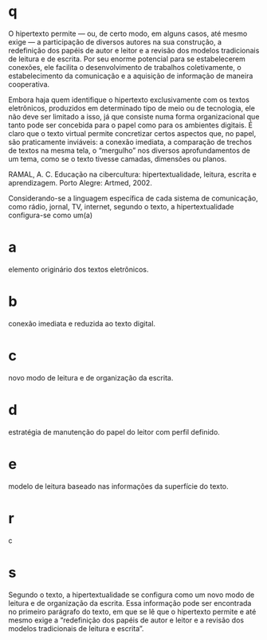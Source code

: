 # q
O hipertexto permite — ou, de certo modo, em alguns casos, até mesmo exige — a participação de diversos autores na sua construção, a redefinição dos papéis de autor e leitor e a revisão dos modelos tradicionais de leitura e de escrita. Por seu enorme potencial para se estabelecerem conexões, ele facilita o desenvolvimento de trabalhos coletivamente, o estabelecimento da comunicação e a aquisição de informação de maneira cooperativa.

Embora haja quem identifique o hipertexto exclusivamente com os textos eletrônicos, produzidos em determinado tipo de meio ou de tecnologia, ele não deve ser limitado a isso, já que consiste numa forma organizacional que tanto pode ser concebida para o papel como para os ambientes digitais. É claro que o texto virtual permite concretizar certos aspectos que, no papel, são praticamente inviáveis: a conexão imediata, a comparação de trechos de textos na mesma tela, o “mergulho” nos diversos aprofundamentos de um tema, como se o texto tivesse camadas, dimensões ou planos.

RAMAL, A. C. Educação na cibercultura: hipertextualidade, leitura, escrita e aprendizagem. Porto Alegre: Artmed, 2002.

Considerando-se a linguagem específica de cada sistema de comunicação, como rádio, jornal, TV, internet, segundo o texto, a hipertextualidade configura-se como um(a)

# a
elemento originário dos textos eletrônicos.

# b
conexão imediata e reduzida ao texto digital.

# c
novo modo de leitura e de organização da escrita.

# d
estratégia de manutenção do papel do leitor com perfil definido.

# e
modelo de leitura baseado nas informações da superfície do texto.

# r
c

# s
Segundo o texto, a hipertextualidade se configura como um novo modo de leitura e de organização da escrita. Essa informação pode ser encontrada no primeiro parágrafo do texto, em que se lê que o hipertexto permite e até mesmo exige a “redefinição dos papéis de autor e leitor e a revisão dos modelos tradicionais de leitura e escrita”.
